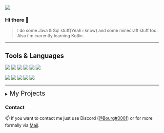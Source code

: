 ![](https://komarev.com/ghpvc/?username=B0urg&color=blue)
### Hi there 👋

> I do some Java & Sql stuff(Yeah i know) and some minecraft stuff too. Also i'm currently learning Kotlin.

---


## Tools & Languages
![](https://media.gb0.pw/gh-profile/assets/INTELLIJ_IDEA.svg) ![](https://media.gb0.pw/gh-profile/assets/GIT.svg) ![](https://media.gb0.pw/gh-profile/assets/GITHUB.svg) ![](https://media.gb0.pw/gh-profile/assets/DOCKER.svg) ![](https://media.gb0.pw/gh-profile/assets/GRADLE.svg) ![](https://media.gb0.pw/gh-profile/assets/GITLAB.svg)

![](https://media.gb0.pw/gh-profile/assets/JAVA.svg)
![](https://media.gb0.pw/gh-profile/assets/NODE.svg) ![](https://media.gb0.pw/gh-profile/assets/JAVASCRIPT.svg) ![](https://media.gb0.pw/gh-profile/assets/HTML5.svg) ![](https://media.gb0.pw/gh-profile/assets/CSS3.svg) 

---

<details>
  <summary> <span style="font-size: 1.3rem"> My Projects </span> </summary>

#### [PluginJam 2 by Devcord(2022-11)](https://github.com/B0urg/DevCord-PluginJam-2022-11)
    
    In november 2022, i contribiuted in the second PluginJam by DevCord and got 4th Place 😊.

#### [Level2Bot(2022-08)(But i think i will recode this in the futur in Kotlin of course😉)](https://github.com/B0urg/Level2Bot)

    The "official" bot of the Level2 Hackerspace Luxemburg(but it don't really works)

#### [LYRC 2022(2022-07)](https://github.com/felixgasiaux/CodeClub_LYRC_Robot_2022)

    In July 2022, I took part in the LYRIC (Luxembourg youth robotic challenge) in the Level2 Codeclub team.
  
#### PluginJam 1 by DevCord(2022-04) (Unfortunately i didn't found the repository & also don't know the ranking anymore)

   </details>


<h3> Contact </h3>
📫 If you want to contact me just use Discord (<a href="https://discord.com/users/933699621878906921">@Bourg#0001</a>) or for more formally via <a href="mailto:contact@bourg.dev" target="_blank"> Mail</a>.
